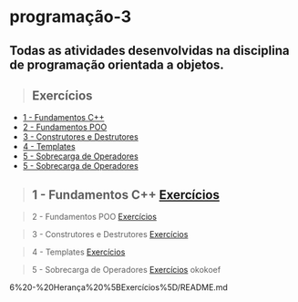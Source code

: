 # programação-3 

## Todas as atividades desenvolvidas na disciplina de programação orientada a objetos.

> ## Exercícios
*  [1 - Fundamentos C++](./1%20-%20Fundamentos%20C%2B%2B%20%5BExercícios%5D/README.md)
*  [2 - Fundamentos POO](./2%20-%20Fundamentos%20POO%20%5BExercícios%5D/README.md)
*  [3 - Construtores e Destrutores](./3%20-%20Construtores%20e%20Destrutores%20%5BExercícios%5D/README.md)
*  [4 - Templates](./4%20-%20Template%20%5BExercícios%5D/README.md)
*  [5 - Sobrecarga de Operadores](./5%20-%20Sobrecarga%20de%20Operadores%20%5BExercícios%5D/README.md)
*  [5 - Sobrecarga de Operadores](.6%20-%20Herança%20%5BExercícios%5D/README.md)

> ## 1 - Fundamentos C++ [Exercícios](./1%20-%20Fundamentos%20C%2B%2B%20%5BExercícios%5D/README.md)

> 2 - Fundamentos POO [Exercícios](./2%20-%20Fundamentos%20POO%20%5BExercícios%5D/README.md)

> 3 - Construtores e Destrutores [Exercícios](./3%20-%20Construtores%20e%20Destrutores%20%5BExercícios%5D/README.md)

> 4 - Templates [Exercícios](./4%20-%20Template%20%5BExercícios%5D/README.md)

> 5 - Sobrecarga de Operadores [Exercícios](./5%20-%20Sobrecarga%20de%20Operadores%20%5BExercícios%5D/README.md)
okokoef 

6%20-%20Herança%20%5BExercícios%5D/README.md